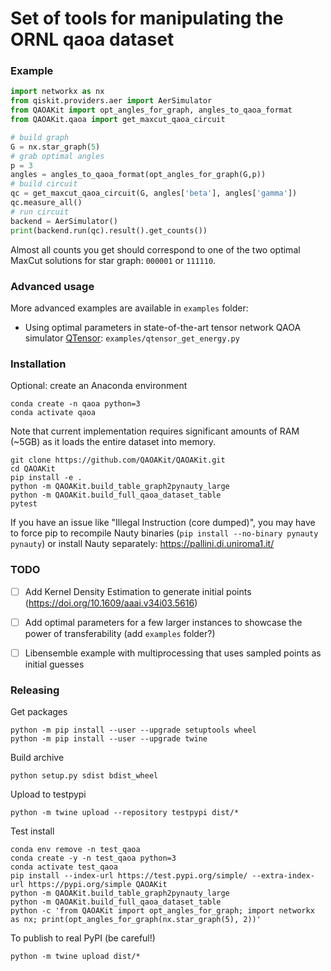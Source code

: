 # Set of tools for manipulating the ORNL qaoa dataset

### Example

```python
import networkx as nx
from qiskit.providers.aer import AerSimulator
from QAOAKit import opt_angles_for_graph, angles_to_qaoa_format
from QAOAKit.qaoa import get_maxcut_qaoa_circuit

# build graph
G = nx.star_graph(5)
# grab optimal angles
p = 3
angles = angles_to_qaoa_format(opt_angles_for_graph(G,p))
# build circuit
qc = get_maxcut_qaoa_circuit(G, angles['beta'], angles['gamma'])
qc.measure_all()
# run circuit
backend = AerSimulator()
print(backend.run(qc).result().get_counts())
```

Almost all counts you get should correspond to one of the two optimal MaxCut solutions for star graph: `000001` or `111110`.

### Advanced usage

More advanced examples are available in `examples` folder:

- Using optimal parameters in state-of-the-art tensor network QAOA simulator [QTensor](https://github.com/danlkv/QTensor): `examples/qtensor_get_energy.py`


### Installation

Optional: create an Anaconda environment

```
conda create -n qaoa python=3
conda activate qaoa
```

Note that current implementation requires significant amounts of RAM (~5GB) as it loads the entire dataset into memory.

```
git clone https://github.com/QAOAKit/QAOAKit.git
cd QAOAKit
pip install -e .
python -m QAOAKit.build_table_graph2pynauty_large
python -m QAOAKit.build_full_qaoa_dataset_table
pytest
```

If you have an issue like "Illegal Instruction (core dumped)", you may have to force pip to recompile Nauty binaries (`pip install --no-binary pynauty pynauty`) or install Nauty separately: https://pallini.di.uniroma1.it/


### TODO

- [ ] Add Kernel Density Estimation to generate initial points (https://doi.org/10.1609/aaai.v34i03.5616)
- [ ] Add optimal parameters for a few larger instances to showcase the power of transferability (add `examples` folder?)
- [ ] Libensemble example with multiprocessing that uses sampled points as initial guesses


### Releasing
Get packages
```
python -m pip install --user --upgrade setuptools wheel
python -m pip install --user --upgrade twine
```
Build archive
```
python setup.py sdist bdist_wheel
```
Upload to testpypi
```
python -m twine upload --repository testpypi dist/*
```
Test install
```
conda env remove -n test_qaoa
conda create -y -n test_qaoa python=3
conda activate test_qaoa
pip install --index-url https://test.pypi.org/simple/ --extra-index-url https://pypi.org/simple QAOAKit
python -m QAOAKit.build_table_graph2pynauty_large
python -m QAOAKit.build_full_qaoa_dataset_table
python -c 'from QAOAKit import opt_angles_for_graph; import networkx as nx; print(opt_angles_for_graph(nx.star_graph(5), 2))'
```

To publish to real PyPI (be careful!)
```
python -m twine upload dist/*
```
